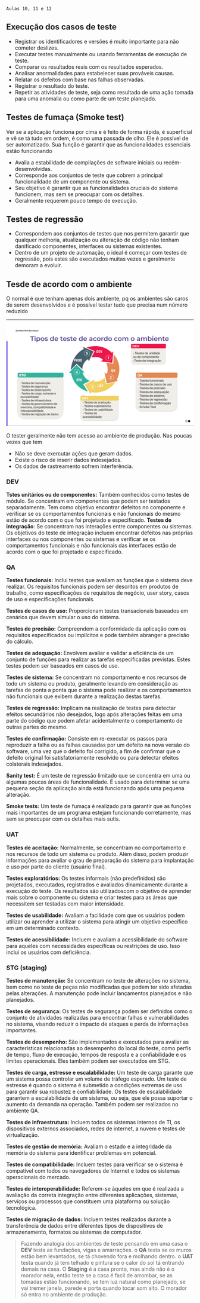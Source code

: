     Aulas 10, 11 e 12

## Execução dos casos de teste
- Registrar os identificadores e versões é muito importante para não cometer deslizes.
- Executar testes manualmente ou usando ferramentas de execução de teste.
- Comparar os resultados reais com os resultados esperados.
- Analisar anormalidades para estabelecer suas prováveis causas.
- Relatar os defeitos com base nas falhas observadas.
- Registrar o resultado do teste.
- Repetir as atividades de teste, seja como resultado de uma ação tomada para uma anomalia ou como parte de um teste planejado.

## Testes de fumaça (Smoke test)
Ver se a aplicação funciona por cima e é feito de forma rápida, é superficial e vê se tá tudo em ordem, é como uma passada de olho. Ele é possível de ser automatizado. Sua função é garantir que as funcionalidades essenciais estão funcionando
- Avalia a estabilidade de compilações de software iniciais ou recém-desenvolvidas.
- Corresponde aos conjuntos de teste que cobrem a principal funcionalidade de um componente ou sistema.
- Seu objetivo é garantir que as funcionalidades cruciais do sistema funcionem, mas sem se preocupar com os detalhes.
- Geralmente requerem pouco tempo de execução.

## Testes de regressão
- Correspondem aos conjuntos de testes que nos permitem garantir que qualquer melhoria, atualização ou alteração de código não tenham danificado componentes, interfaces ou sistemas existentes.
- Dentro de um projeto de automação, o ideal é começar com testes de regressão, pois estes são executados muitas vezes e geralmente demoram a evoluir.

## Tesde de acordo com o ambiente
O normal é que tenham apenas dois ambiente, pq os ambientes são caros de serem desenvolvidos e é possível testar tudo que precisa num número reduzido

![Teste de acordo com o ambiente](https://github.com/1pretom/CertifiedTechDeveloper/blob/main/Testing-1/Semana-4/Tipos-de-teste-de-acordo-com-o-ambiente.png?raw=true)

O tester geralmente não tem acesso ao ambiente de produção. Nas poucas vezes que tem
- Não se deve exercutar ações que geram dados.
- Existe o risco de inserir dados indesejados.
- Os dados de rastreamento sofrem interferência.

### DEV
**Tstes unitários ou de componentes:** Também conhecidos como testes de módulo. Se concentram em componentes que podem ser testados separadamente. Tem como objetivo encontrar defeitos no componente e verificar se os comportamentos funcionais e não funcionais do mesmo estão de acordo com o que foi projetado e especificado.
**Testes de integração**: Se concentram nas interações entre componentes ou sistemas. Os objetivos do teste de integração incluem encontrar defeitos nas próprias interfaces ou nos componentes ou sistemas e verificar se os comportamentos funcionais e não funcionais das interfaces estão de acordo com o que foi projetado e especificado.

### QA

**Testes funcionais:** Inclui testes que avaliam as funções que o sistema deve realizar. Os requisitos funcionais podem ser descritos em produtos de trabalho, como especificações de requisitos de negócio, user story, casos de uso e especificações funcionais. 

**Testes de casos de uso:** Proporcionam testes transacionais baseados em cenários que devem simular o uso do sistema.

**Testes de precisão:** Compreendem a conformidade da aplicação com os requisitos especificados ou implícitos e pode também abranger a precisão do cálculo.

**Testes de adequação:** Envolvem avaliar e validar a eficiência de um conjunto de funções para realizar as tarefas especificadas previstas. Estes testes podem ser baseados em casos de uso.

**Testes de sistema:** Se concentram no comportamento e nos recursos de todo um sistema ou produto, geralmente levando em consideração as tarefas de ponta a ponta que o sistema pode realizar e os comportamentos não funcionais que exibem durante a realização destas tarefas.

**Testes de regressão:** Implicam na  realização de testes para detectar efeitos secundários não desejados, logo após alterações feitas em uma parte do código que podem afetar acidentalmente o comportamento de outras partes do mesmo.

**Testes de confirmação:** Consiste em re-executar os passos para reproduzir a falha ou as falhas causadas por um defeito na nova versão do software, uma vez que o defeito foi corrigido, a fim de confirmar que o defeito original foi satisfatoriamente resolvido ou para detectar efeitos colaterais indesejados.

**Sanity test:** É um teste de regressão limitado que se concentra em uma ou algumas poucas áreas de funcionalidade. É usado para determinar se uma pequena seção da aplicação ainda está funcionando após uma pequena alteração.


**Smoke tests:** Um teste de fumaça é realizado para garantir que as funções mais importantes de um programa estejam funcionando corretamente, mas sem se preocupar com os detalhes mais sutis.


### UAT

**Testes de aceitação:** Normalmente, se concentram no comportamento e nos recursos de todo um sistema ou produto. Além disso, podem produzir informações para avaliar o grau de preparação do sistema para implantação e uso por parte do cliente (usuário final).

**Testes exploratórios:** Os testes informais (não predefinidos) são projetados, executados, registrados e avaliados dinamicamente durante a execução do teste. Os resultados são utilizados ​​com o objetivo de aprender mais sobre o componente ou sistema e criar testes para as áreas que necessitem ser testadas com maior intensidade.

**Testes de usabilidade:** Avaliam a facilidade com que os usuários podem utilizar ou aprender a utilizar o sistema para atingir um objetivo específico em um determinado contexto.


**Testes de acessibilidade:** Incluem e avaliam a acessibilidade do software para aqueles com necessidades específicas ou restrições de uso. Isso inclui os usuários com deficiência.

### STG (staging)

**Testes de manutenção:** Se concentram no teste de alterações no sistema, bem como no teste de peças não modificadas que podem ter sido afetadas pelas alterações. A manutenção pode incluir lançamentos planejados e não planejados.

**Testes de segurança:** Os testes de segurança podem ser definidos como o conjunto de atividades realizadas para encontrar falhas e vulnerabilidades no sistema, visando reduzir o impacto de ataques e perda de informações importantes.

**Testes de desempenho:** São implementados e executados para avaliar as características relacionadas ao desempenho do local do teste, como perfis de tempo, fluxo de execução, tempos de resposta e a confiabilidade e os limites operacionais. Eles também podem ser executados em STG.

**Testes de carga, estresse e escalabilidade:** Um teste de carga garante que um sistema possa controlar um volume de tráfego esperado. Um teste de estresse é quando o sistema é submetido a condições extremas de uso para garantir sua robustez e confiabilidade. Os testes de escalabilidade garantem a escalabilidade de um sistema, ou seja, que ele possa suportar o aumento da demanda na operação. Também podem ser realizados no ambiente QA.

**Testes de infraestrutura:** Incluem todos os sistemas internos de TI, os dispositivos externos associados, redes de internet, a nuvem e testes de virtualização.

**Testes de gestão de memória:** Avaliam o estado e a integridade da memória do sistema para identificar problemas em potencial.

**Testes de compatibilidade:** Incluem testes para verificar se o sistema é compatível com todos os navegadores de Internet e todos os sistemas operacionais do mercado.

**Testes de interoperabilidade:** Referem-se àqueles em que é realizada a avaliação da correta integração entre diferentes aplicações, sistemas, serviços ou processos que constituem uma plataforma ou solução tecnológica.

**Testes de migração de dados:** Incluem testes realizados durante a transferência de dados entre diferentes tipos de dispositivos de armazenamento, formatos ou sistemas de computador.

>Fazendo analogia dos ambientes de teste pensando em uma casa o **DEV** testa as fundações, vigas e amarrações. o **QA** testa se os muros estão bem levantados, se tá chovendo fora e molhando dentro. o **UAT** testa quando já tem telhado e pintura se o calor do sol tá entrando demais na casa. O **Staging** é a casa pronta, mas ainda não é o morador nela, então teste se a casa é facil de arrombar, se as tomadas estão funcionando, se tem luz natural como planejado, se vai tremer janela, parede e porta quando tocar som alto. O morador só entra no ambiente de produção.